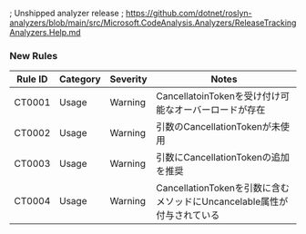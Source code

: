 ﻿; Unshipped analyzer release
; https://github.com/dotnet/roslyn-analyzers/blob/main/src/Microsoft.CodeAnalysis.Analyzers/ReleaseTrackingAnalyzers.Help.md

### New Rules

Rule ID | Category | Severity | Notes
--------|----------|----------|--------------------
CT0001  | Usage    |  Warning | CancellatoinTokenを受け付け可能なオーバーロードが存在
CT0002  | Usage    |  Warning | 引数のCancellationTokenが未使用
CT0003  | Usage    |  Warning | 引数にCancellationTokenの追加を推奨
CT0004  | Usage    |  Warning | CancellationTokenを引数に含むメソッドにUncancelable属性が付与されている

